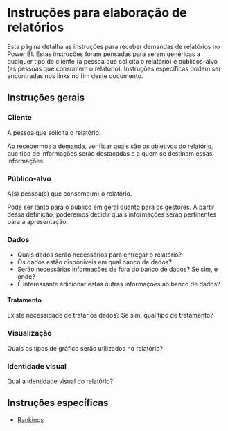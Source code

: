 # Instruções para elaboração de relatórios

Esta página detalha as instruções para receber demandas de relatórios no Power BI. Estas instruções foram pensadas para serem genéricas a qualquer tipo de cliente (a pessoa que solicita o relatório) e públicos-alvo (as pessoas que consomem o relatório). Instruções específicas podem ser encontradas nos links no fim deste documento.

## Instruções gerais

### Cliente

A pessoa que solicita o relatório.

Ao recebermos a demanda, verificar quais são os objetivos do relatório, que tipo de informações serão destacadas e a quem se destinam essas informações.

### Público-alvo

A(s) pessoa(s) que consome(m) o relatório.

Pode ser tanto para o público em geral quanto para os gestores. A partir dessa definição, poderemos decidir quais informações serão pertinentes para a apresentação.

### Dados

* Quais dados serão necessários para entregar o relatório?
* Os dados estão disponíveis em qual banco de dados?
* Serão necessárias informações de fora do banco de dados? Se sim, e onde?
* É interessante adicionar estas outras informações ao banco de dados?

#### Tratamento

Existe necessidade de tratar os dados? Se sim, qual tipo de tratamento?

### Visualização

Quais os tipos de gráfico serão utilizados no relatório?

### Identidade visual

Qual a identidade visual do relatório?

## Instruções específicas

* [Rankings](rankings/README.md)
